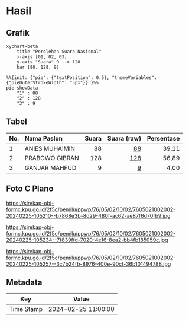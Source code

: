 # Hasil

## Grafik

```mermaid
xychart-beta
    title "Perolehan Suara Nasional"
    x-axis [01, 02, 03]
    y-axis "Suara" 0 --> 128
    bar [88, 128, 9]
```

```mermaid
%%{init: {"pie": {"textPosition": 0.5}, "themeVariables": {"pieOuterStrokeWidth": "5px"}} }%%
pie showData
    "1" : 88
    "2" : 128
    "3" : 9
```

## Tabel

| No. | Nama Paslon    | Suara | Suara (raw) | Persentase |
|:--- |:-------------- | -----:| -----------:| ----------:|
| 1   | ANIES MUHAIMIN | 88    | [88][p-1]   | 39,11      |
| 2   | PRABOWO GIBRAN | 128   | [128][p-2]  | 56,89      |
| 3   | GANJAR MAHFUD  | 9     | [9][p-3]    | 4,00       |


[p-1]: https://github.com/gigit-pemilu/pemilu-2024/blob/main/pilpres/hitung-suara/sub/76-sulawesi-barat/sub/05-majene/sub/02-pamboang/sub/1002-sirindu/sub/002-tps/sub/paslon-1.txt
[p-2]: https://github.com/gigit-pemilu/pemilu-2024/blob/main/pilpres/hitung-suara/sub/76-sulawesi-barat/sub/05-majene/sub/02-pamboang/sub/1002-sirindu/sub/002-tps/sub/paslon-2.txt
[p-3]: https://github.com/gigit-pemilu/pemilu-2024/blob/main/pilpres/hitung-suara/sub/76-sulawesi-barat/sub/05-majene/sub/02-pamboang/sub/1002-sirindu/sub/002-tps/sub/paslon-3.txt

## Foto C Plano

https://sirekap-obj-formc.kpu.go.id/2f5c/pemilu/ppwp/76/05/02/10/02/7605021002002-20240225-105210--b7868e3b-8d29-480f-ac62-ae87f6d70fb9.jpg

https://sirekap-obj-formc.kpu.go.id/2f5c/pemilu/ppwp/76/05/02/10/02/7605021002002-20240225-105234--7f839ffd-7020-4e16-8ea2-bb4fb185059c.jpg

https://sirekap-obj-formc.kpu.go.id/2f5c/pemilu/ppwp/76/05/02/10/02/7605021002002-20240225-105257--3c7b24fb-8976-400e-90cf-36b101494788.jpg


## Metadata

| Key        | Value               |
| ---------- | ------------------- |
| Time Stamp | 2024-02-25 11:00:00 |




